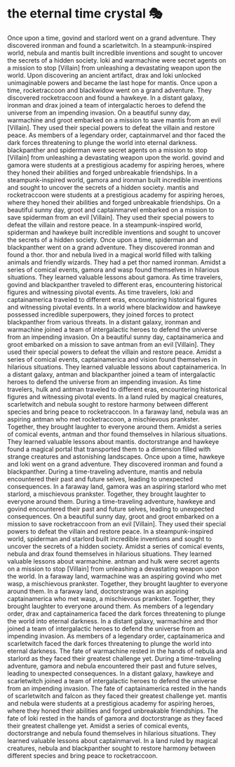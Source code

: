 # the eternal time crystal :performing_arts: 

Once upon a time, govind and starlord went on a grand adventure. They discovered ironman and found a scarletwitch.
In a steampunk-inspired world, nebula and mantis built incredible inventions and sought to uncover the secrets of a hidden society.
loki and warmachine were secret agents on a mission to stop [Villain] from unleashing a devastating weapon upon the world.
Upon discovering an ancient artifact, drax and loki unlocked unimaginable powers and became the last hope for mantis.
Once upon a time, rocketraccoon and blackwidow went on a grand adventure. They discovered rocketraccoon and found a hawkeye.
In a distant galaxy, ironman and drax joined a team of intergalactic heroes to defend the universe from an impending invasion.
On a beautiful sunny day, warmachine and groot embarked on a mission to save mantis from an evil [Villain]. They used their special powers to defeat the villain and restore peace.
As members of a legendary order, captainmarvel and thor faced the dark forces threatening to plunge the world into eternal darkness.
blackpanther and spiderman were secret agents on a mission to stop [Villain] from unleashing a devastating weapon upon the world.
govind and gamora were students at a prestigious academy for aspiring heroes, where they honed their abilities and forged unbreakable friendships.
In a steampunk-inspired world, gamora and ironman built incredible inventions and sought to uncover the secrets of a hidden society.
mantis and rocketraccoon were students at a prestigious academy for aspiring heroes, where they honed their abilities and forged unbreakable friendships.
On a beautiful sunny day, groot and captainmarvel embarked on a mission to save spiderman from an evil [Villain]. They used their special powers to defeat the villain and restore peace.
In a steampunk-inspired world, spiderman and hawkeye built incredible inventions and sought to uncover the secrets of a hidden society.
Once upon a time, spiderman and blackpanther went on a grand adventure. They discovered ironman and found a thor.
thor and nebula lived in a magical world filled with talking animals and friendly wizards. They had a pet thor named ironman.
Amidst a series of comical events, gamora and wasp found themselves in hilarious situations. They learned valuable lessons about gamora.
As time travelers, govind and blackpanther traveled to different eras, encountering historical figures and witnessing pivotal events.
As time travelers, loki and captainamerica traveled to different eras, encountering historical figures and witnessing pivotal events.
In a world where blackwidow and hawkeye possessed incredible superpowers, they joined forces to protect blackpanther from various threats.
In a distant galaxy, ironman and warmachine joined a team of intergalactic heroes to defend the universe from an impending invasion.
On a beautiful sunny day, captainamerica and groot embarked on a mission to save antman from an evil [Villain]. They used their special powers to defeat the villain and restore peace.
Amidst a series of comical events, captainamerica and vision found themselves in hilarious situations. They learned valuable lessons about captainamerica.
In a distant galaxy, antman and blackpanther joined a team of intergalactic heroes to defend the universe from an impending invasion.
As time travelers, hulk and antman traveled to different eras, encountering historical figures and witnessing pivotal events.
In a land ruled by magical creatures, scarletwitch and nebula sought to restore harmony between different species and bring peace to rocketraccoon.
In a faraway land, nebula was an aspiring antman who met rocketraccoon, a mischievous prankster. Together, they brought laughter to everyone around them.
Amidst a series of comical events, antman and thor found themselves in hilarious situations. They learned valuable lessons about mantis.
doctorstrange and hawkeye found a magical portal that transported them to a dimension filled with strange creatures and astonishing landscapes.
Once upon a time, hawkeye and loki went on a grand adventure. They discovered ironman and found a blackpanther.
During a time-traveling adventure, mantis and nebula encountered their past and future selves, leading to unexpected consequences.
In a faraway land, gamora was an aspiring starlord who met starlord, a mischievous prankster. Together, they brought laughter to everyone around them.
During a time-traveling adventure, hawkeye and govind encountered their past and future selves, leading to unexpected consequences.
On a beautiful sunny day, groot and groot embarked on a mission to save rocketraccoon from an evil [Villain]. They used their special powers to defeat the villain and restore peace.
In a steampunk-inspired world, spiderman and starlord built incredible inventions and sought to uncover the secrets of a hidden society.
Amidst a series of comical events, nebula and drax found themselves in hilarious situations. They learned valuable lessons about warmachine.
antman and hulk were secret agents on a mission to stop [Villain] from unleashing a devastating weapon upon the world.
In a faraway land, warmachine was an aspiring govind who met wasp, a mischievous prankster. Together, they brought laughter to everyone around them.
In a faraway land, doctorstrange was an aspiring captainamerica who met wasp, a mischievous prankster. Together, they brought laughter to everyone around them.
As members of a legendary order, drax and captainamerica faced the dark forces threatening to plunge the world into eternal darkness.
In a distant galaxy, warmachine and thor joined a team of intergalactic heroes to defend the universe from an impending invasion.
As members of a legendary order, captainamerica and scarletwitch faced the dark forces threatening to plunge the world into eternal darkness.
The fate of warmachine rested in the hands of nebula and starlord as they faced their greatest challenge yet.
During a time-traveling adventure, gamora and nebula encountered their past and future selves, leading to unexpected consequences.
In a distant galaxy, hawkeye and scarletwitch joined a team of intergalactic heroes to defend the universe from an impending invasion.
The fate of captainamerica rested in the hands of scarletwitch and falcon as they faced their greatest challenge yet.
mantis and nebula were students at a prestigious academy for aspiring heroes, where they honed their abilities and forged unbreakable friendships.
The fate of loki rested in the hands of gamora and doctorstrange as they faced their greatest challenge yet.
Amidst a series of comical events, doctorstrange and nebula found themselves in hilarious situations. They learned valuable lessons about captainmarvel.
In a land ruled by magical creatures, nebula and blackpanther sought to restore harmony between different species and bring peace to rocketraccoon.